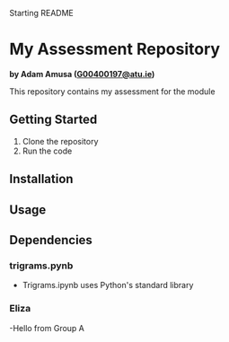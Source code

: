 Starting README

# My Assessment Repository

**by Adam Amusa (G00400197@atu.ie)**

This repository contains my assessment for the module

## Getting Started
1. Clone the repository
2. Run the code

## Installation

## Usage

## Dependencies
### trigrams.pynb
- Trigrams.ipynb uses Python's standard library

### Eliza


-Hello from Group A
